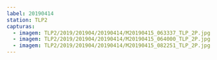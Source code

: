 ```yaml
---
label: 20190414
station: TLP2
capturas:
  - imagem: TLP2/2019/201904/20190414/M20190415_063337_TLP_2P.jpg
  - imagem: TLP2/2019/201904/20190414/M20190415_064000_TLP_2P.jpg
  - imagem: TLP2/2019/201904/20190414/M20190415_082251_TLP_2P.jpg
---
```

